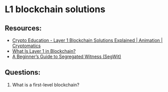 # L1 blockchain solutions

## Resources:

* [Crypto Education - Layer 1 Blockchain Solutions Explained | Animation | Cryptomatics](https://www.youtube.com/watch?v=p7I4iDiMwCc)
* [What Is Layer 1 in Blockchain?](https://academy.binance.com/en/articles/what-is-layer-1-in-blockchain)
* [A Beginner’s Guide to Segregated Witness (SegWit)](https://academy.binance.com/en/articles/a-beginners-guide-to-segretated-witness-segwit)

## Questions:
1. What is a first-level blockchain?
